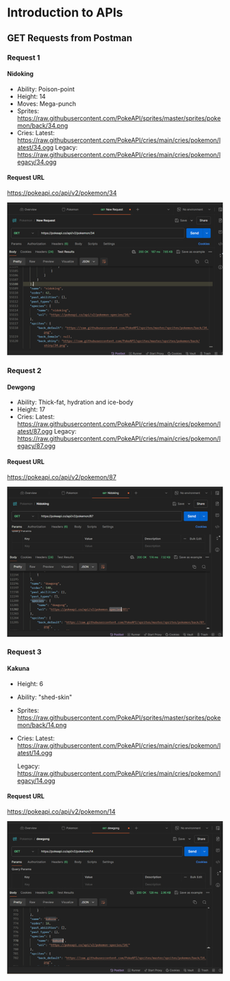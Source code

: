 # Introduction to APIs

## GET Requests from Postman

### Request 1

#### Nidoking

* Ability: Poison-point
* Height: 14
* Moves: Mega-punch
* Sprites: <https://raw.githubusercontent.com/PokeAPI/sprites/master/sprites/pokemon/back/34.png>
* Cries:
Latest: <https://raw.githubusercontent.com/PokeAPI/cries/main/cries/pokemon/latest/34.ogg>
Legacy: <https://raw.githubusercontent.com/PokeAPI/cries/main/cries/pokemon/legacy/34.ogg>

#### Request URL

<https://pokeapi.co/api/v2/pokemon/34>

![Nidoking](img/firstRequest.png "Screenshot of first get request")

### Request 2

#### Dewgong

* Ability: Thick-fat, hydration and ice-body
* Height: 17
* Cries: Latest: <https://raw.githubusercontent.com/PokeAPI/cries/main/cries/pokemon/latest/87.ogg>
        Legacy: <https://raw.githubusercontent.com/PokeAPI/cries/main/cries/pokemon/legacy/87.ogg>

#### Request URL

<https://pokeapi.co/api/v2/pokemon/87>

![Dewgong](img/secondRequest.png "Screenshot of second get request")

### Request 3

#### Kakuna

* Height: 6
* Ability: "shed-skin"
* Sprites: <https://raw.githubusercontent.com/PokeAPI/sprites/master/sprites/pokemon/back/14.png>

* Cries:
    Latest: <https://raw.githubusercontent.com/PokeAPI/cries/main/cries/pokemon/latest/14.ogg>

    Legacy: <https://raw.githubusercontent.com/PokeAPI/cries/main/cries/pokemon/legacy/14.ogg>

#### Request URL

<https://pokeapi.co/api/v2/pokemon/14>

![Kakuna](img/thirdRequest.png)

